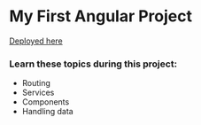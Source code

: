 # My First Angular Project
[Deployed here](https://angular-survey-form-arpitkumar.netlify.app/)

### Learn these topics during this project:
- Routing
- Services
- Components
- Handling data
